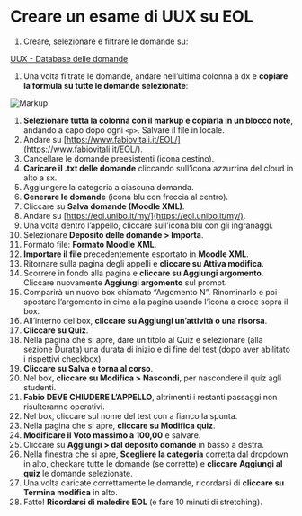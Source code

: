 # Creare un esame di UUX su EOL

1. Creare, selezionare e filtrare le domande su: 

[UUX - Database delle domande](https://docs.google.com/spreadsheets/d/1rcTA9yQJZTwakuPhlWLDqr9IoXs2lHynbcJTufAcQz8/edit?usp=drivesdk)

1. Una volta filtrate le domande, andare nell’ultima colonna a dx e **copiare la formula su tutte le domande selezionate**:

![Markup](images/markup.png)

1. **Selezionare tutta la colonna con il markup e copiarla in un blocco note**, andando a capo dopo ogni `<p>`. Salvare il file in locale.
2. Andare su [https://www.fabiovitali.it/EOL/](https://www.fabiovitali.it/EOL/).
3. Cancellare le domande preesistenti (icona cestino).
4. **Caricare il .txt delle domande** cliccando sull’icona azzurrina del cloud in alto a sx.
5. Aggiungere la categoria a ciascuna domanda.
6. **Generare le domande** (icona blu con freccia al centro).
7. Cliccare su **Salva domande (Moodle XML)**.
8. Andare su [https://eol.unibo.it/my/](https://eol.unibo.it/my/).
9. Una volta dentro l’appello, cliccare sull’icona blu con gli ingranaggi.
10. Selezionare **Deposito delle domande > Importa**.
11. Formato file: **Formato Moodle XML**.
12. **Importare il file** precedentemente esportato in **Moodle XML**.
13. Ritornare sulla pagina degli appelli e **cliccare su Attiva modifica**.
14. Scorrere in fondo alla pagina e **cliccare su Aggiungi argomento**. Cliccare nuovamente **Aggiungi argomento** sul prompt.
15. Comparirà un nuovo box chiamato “Argomento N”. Rinominarlo e poi spostare l’argomento in cima alla pagina usando l’icona a croce sopra il box.
16. All’interno del box, **cliccare su Aggiungi un’attività o una risorsa**.
17. **Cliccare su Quiz**.
18. Nella pagina che si apre, dare un titolo al Quiz e selezionare (alla sezione Durata) una durata di inizio e di fine del test (dopo aver abilitato i rispettivi checkbox).
19. **Cliccare su Salva e torna al corso**.
20. Nel box, **cliccare su Modifica > Nascondi**, per nascondere il quiz agli studenti.
21. **Fabio DEVE CHIUDERE L’APPELLO**, altrimenti i restanti passaggi non risulteranno operativi.
22. Nel box, cliccare sul nome del test con a fianco la spunta.
23. Nella pagina che si apre, **cliccare su Modifica quiz**.
24. **Modificare il Voto massimo a 100,00** e salvare.
25. Cliccare su **Aggiungi > dal deposito domande** in basso a destra.
26. Nella finestra che si apre, **Scegliere la categoria** corretta dal dropdown in alto, checkare tutte le domande (se corrette) e **cliccare Aggiungi al quiz** le domande selezionate.
27. Una volta caricate correttamente le domande, ricordarsi di **cliccare su Termina modifica** in alto.
28. Fatto! **Ricordarsi di maledire EOL** (e fare 10 minuti di stretching).
